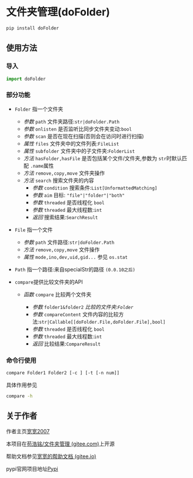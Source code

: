 # 文件夹管理(doFolder)

```bash
pip install doFolder
```

## 使用方法

### 导入

```python
import doFolder
```

### 部分功能

+ `Folder` 指一个文件夹

  + _参数_ `path` 文件夹路径:`str|doFolder.Path`
  + _参数_ `onlisten` 是否监听比同步文件夹变动:`bool`
  + _参数_ `scan` 是否在现在扫描(否则会在访问时进行扫描)
  + _属性_ `files` 文件夹中的文件列表:`FileList`
  + _属性_ `subfolder` 文件夹中的子文件夹:`FolderList`
  + _方法_ `hasFolder,hasFile` 是否包括某个文件/文件夹,参数为 `str`时默认匹配 `.name`属性
  + _方法_ `remove,copy,move` 文件夹操作
  + _方法_ `search` 搜索文件夹的内容
    + _参数_ `condition` 搜索条件:`List[UnformattedMatching]`
    + _参数_ `aim` 目标: `"file"|"folder"|"both"`
    + _参数_ `threaded` 是否线程化 `bool`
    + _参数_ `threaded` 最大线程数:`int`
    + _返回_ 搜索结果:`SearchResult`
+ `File` 指一个文件

  + _参数_ `path` 文件路径:`str|doFolder.Path`
  + _方法_ `remove,copy,move` 文件操作
  + _属性_ `mode,ino,dev,uid,gid...` 参见 `os.stat`
+ `Path` 指一个路径:来自specialStr的路径 ``(0.0.10之后)``
+ `compare`提供比较文件夹的API

  + _函数_ `compare` 比较两个文件夹

    + _参数_ `folder1&folder2` _比较的文件夹:`Folder`_
    + _参数_ `compareContent` 文件内容的比较方法:`str|Callable[[doFolder.File,doFolder.File],bool]`
    + _参数_ `threaded` 是否线程化 `bool`
    + _参数_ `threaded` 最大线程数:`int`
    + *返回* 比较结果:`CompareResult`

### 命令行使用

```bash
compare Folder1 Folder2 [-c ] [-t [-n num]]
```

具体作用参见

```bash
compare -h
```

## 关于作者

作者主页[宽宽2007](https://kuankuan2007.gitee.io "作者主页")

本项目在[苟浩铭/文件夹管理 (gitee.com)](https://gitee.com/kuankuan2007/do-folder)上开源

帮助文档参见[宽宽的帮助文档 (gitee.io)](https://kuankuan2007.gitee.io/docs/do-folder/)

pypi官网项目地址[Pypi](https://pypi.org/project/doFolder/)
